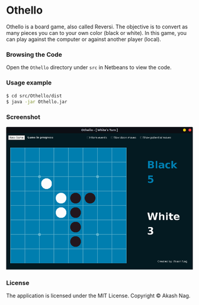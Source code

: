 Othello
=======

Othello is a board game, also called Reversi. The objective is to convert as many pieces you can to your own color (black or white). In this game, you can play against the computer or against another player (local).

### Browsing the Code

Open the `Othello` directory under `src` in Netbeans to view the code.

### Usage example

```bash
$ cd src/Othello/dist
$ java -jar Othello.jar
```

### Screenshot

![Screenshot](./assets/default.png)

### License

The application is licensed under the MIT License. Copyright &copy; Akash Nag.
